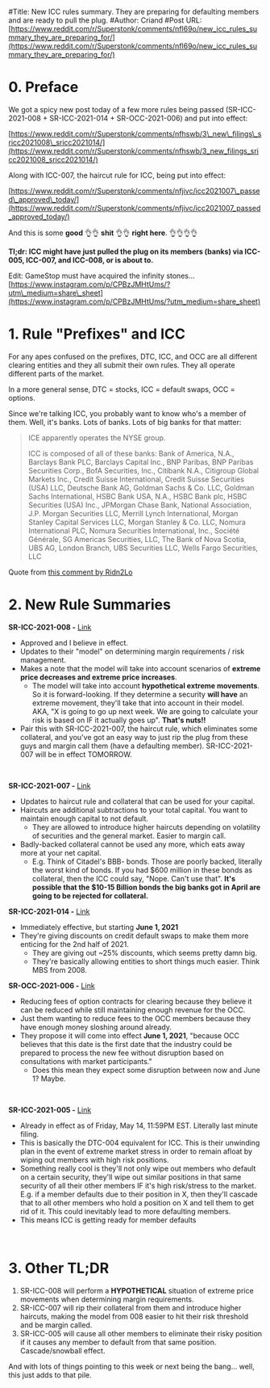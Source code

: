 #Title: New ICC rules summary. They are preparing for defaulting members and are ready to pull the plug.
#Author: Criand
#Post URL: [https://www.reddit.com/r/Superstonk/comments/nfl69o/new_icc_rules_summary_they_are_preparing_for/](https://www.reddit.com/r/Superstonk/comments/nfl69o/new_icc_rules_summary_they_are_preparing_for/)


# 0. Preface

We got a spicy new post today of a few more rules being passed (SR-ICC-2021-008 + SR-ICC-2021-014 + SR-OCC-2021-006) and put into effect:

[https://www.reddit.com/r/Superstonk/comments/nfhswb/3\_new\_filings\_sricc2021008\_sricc2021014/](https://www.reddit.com/r/Superstonk/comments/nfhswb/3_new_filings_sricc2021008_sricc2021014/)

Along with ICC-007, the haircut rule for ICC, being put into effect:

[https://www.reddit.com/r/Superstonk/comments/nfjivc/icc2021007\_passed\_approved\_today/](https://www.reddit.com/r/Superstonk/comments/nfjivc/icc2021007_passed_approved_today/)

And this is some **good** 👌👌 **shit** 👌👌 **right here**. 👌👌👌👌

**Tl;dr: ICC might have just pulled the plug on its members (banks) via ICC-005, ICC-007, and ICC-008, or is about to.**

Edit: GameStop must have acquired the infinity stones... [https://www.instagram.com/p/CPBzJMHtUms/?utm\_medium=share\_sheet](https://www.instagram.com/p/CPBzJMHtUms/?utm_medium=share_sheet)

# 1. Rule "Prefixes" and ICC

For any apes confused on the prefixes, DTC, ICC, and OCC are all different clearing entities and they all submit their own rules. They all operate different parts of the market.

In a more general sense, DTC = stocks, ICC = default swaps, OCC = options.

Since we're talking ICC, you probably want to know who's a member of them. Well, it's banks. Lots of banks. Lots of big banks for that matter:

>ICE apparently operates the NYSE group.  
>  
>ICC is composed of all of these banks: Bank of America, N.A., Barclays Bank PLC, Barclays Capital Inc., BNP Paribas, BNP Paribas Securities Corp., BofA Securities, Inc., Citibank N.A., Citigroup Global Markets Inc., Credit Suisse International, Credit Suisse Securities (USA) LLC, Deutsche Bank AG, Goldman Sachs & Co. LLC, Goldman Sachs International, HSBC Bank USA, N.A., HSBC Bank plc, HSBC Securities (USA) Inc., JPMorgan Chase Bank, National Association, J.P. Morgan Securities LLC, Merrill Lynch International, Morgan Stanley Capital Services LLC, Morgan Stanley & Co. LLC, Nomura International PLC, Nomura Securities International, Inc., Société Générale, SG Americas Securities, LLC, The Bank of Nova Scotia, UBS AG, London Branch, UBS Securities LLC, Wells Fargo Securities, LLC

Quote from [this comment by Ridn2Lo](https://www.reddit.com/r/Superstonk/comments/ncq8jt/sricc2021005_filed_today_with_the_sec_basically/gy6loes?utm_source=share&utm_medium=web2x&context=3)

# 2. New Rule Summaries

**SR-ICC-2021-008 -** [Link](https://www.sec.gov/rules/sro/icc/2021/34-91918.pdf)

* Approved and I believe in effect.
* Updates to their "model" on determining margin requirements / risk management.
* Makes a note that the model will take into account scenarios of **extreme price decreases and extreme price increases**.
   * The model will take into account **hypothetical extreme movements**. So it is forward-looking. If they determine a security **will have** an extreme movement, they'll take that into account in their model. AKA, "X is going to go up next week. We are going to calculate your risk is based on IF it actually goes up". **That's nuts!!**
* Pair this with SR-ICC-2021-007, the haircut rule, which eliminates some collateral, and you've got an easy way to just rip the plug from these guys and margin call them (have a defaulting member). SR-ICC-2021-007 will be in effect TOMORROW.

&#x200B;

**SR-ICC-2021-007 -** [Link](https://www.sec.gov/rules/sro/icc/2021/34-91894.pdf)

* Updates to haircut rule and collateral that can be used for your capital.
* Haircuts are additional subtractions to your total capital. You want to maintain enough capital to not default.
   * They are allowed to introduce higher haircuts depending on volatility of securities and the general market. Easier to margin call.
* Badly-backed collateral cannot be used any more, which eats away more at your net capital.
   * E.g. Think of Citadel's BBB- bonds. Those are poorly backed, literally the worst kind of bonds. If you had $600 million in these bonds as collateral, then the ICC could say, "Nope. Can't use that". **It's possible that the $10-15 Billion bonds the big banks got in April are going to be rejected for collateral.**

**SR-ICC-2021-014 -** [Link](https://www.sec.gov/rules/sro/icc/2021/34-91922.pdf)

* Immediately effective, but starting **June 1, 2021**
* They're giving discounts on credit default swaps to make them more enticing for the 2nd half of 2021.
   * They are giving out \~25% discounts, which seems pretty damn big.
   * They're basically allowing entities to short things much easier. Think MBS from 2008.

**SR-OCC-2021-006 -** [Link](https://www.sec.gov/rules/sro/occ/2021/34-91920.pdf)

* Reducing fees of option contracts for clearing because they believe it can be reduced while still maintaining enough revenue for the OCC.
* Just them wanting to reduce fees to the OCC members because they have enough money sloshing around already.
* They propose it will come into effect **June 1, 2021**, "because OCC believes that this date is the first date that the industry could be prepared to process the new fee without disruption based on consultations with market participants."
   * Does this mean they expect some disruption between now and June 1? Maybe.

&#x200B;

**SR-ICC-2021-005 -** [Link](https://www.sec.gov/rules/sro/icc/2021/34-91806.pdf)

* Already in effect as of Friday, May 14, 11:59PM EST. Literally last minute filing.
* This is basically the DTC-004 equivalent for ICC. This is their unwinding plan in the event of extreme market stress in order to remain afloat by wiping out members with high risk positions.
* Something really cool is they'll not only wipe out members who default on a certain security, they'll wipe out similar positions in that same security of all their other members IF it's high risk/stress to the market. E.g. if a member defaults due to their position in X, then they'll cascade that to all other members who hold a position on X and tell them to get rid of it. This could inevitably lead to more defaulting members.
* This means ICC is getting ready for member defaults

&#x200B;

# 3. Other TL;DR

1. SR-ICC-008 will perform a **HYPOTHETICAL** situation of extreme price movements when determining margin requirements.
2. SR-ICC-007 will rip their collateral from them and introduce higher haircuts, making the model from 008 easier to hit their risk threshold and be margin called.
3. SR-ICC-005 will cause all other members to eliminate their risky position if it causes any member to default from that same position. Cascade/snowball effect.

And with lots of things pointing to this week or next being the bang... well, this just adds to that pile.